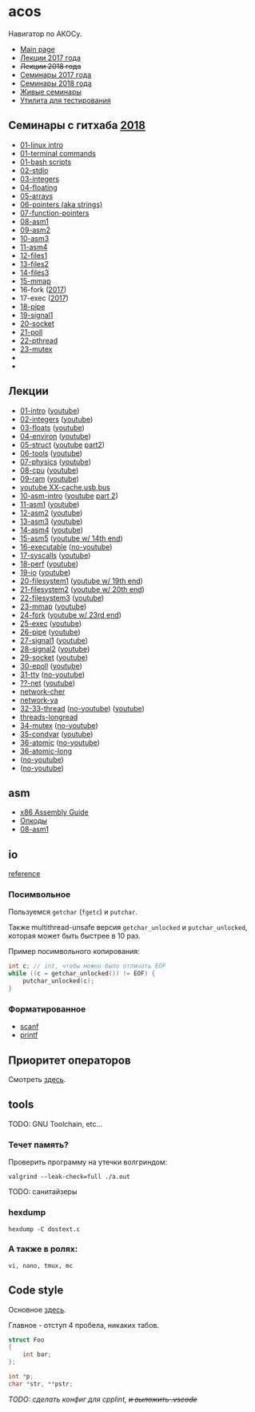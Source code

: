 # acos

Навигатор по АКОСу.

- [Main page](https://caos.ejudge.ru/)
- [Лекции 2017 года](https://github.com/hseos/hseos-course/tree/master/2017/00-lectures)
- ~~Лекции 2018 года~~
- [Семинары 2017 года](https://github.com/hseos/hseos-course/tree/master/2017)
- [Семинары 2018 года](https://github.com/hseos/hseos-course/tree/master/2018)
- [Живые семинары](https://github.com/petuhovskiy/acos/tree/master/sem#Живые-семинары)
- [Утилита для тестирования](https://github.com/petuhovskiy/acos/tree/master/tool#acos-tool)

## Семинары с гитхаба [2018](https://github.com/hseos/hseos-course/tree/master/2018)

- [01-linux intro](https://github.com/hseos/hseos-course/blob/master/2018/01-intro/01-intro.md)
- [01-terminal commands](https://github.com/hseos/hseos-course/blob/master/2018/01-intro/02-cmdline-part1.md)
- [01-bash scripts](https://github.com/hseos/hseos-course/blob/master/2018/01-intro/03-cmdline-part2.md)
- [02-stdio](https://github.com/hseos/hseos-course/tree/master/2018/02-stdio)
- [03-integers](https://github.com/hseos/hseos-course/tree/master/2018/03-integers)
- [04-floating](https://github.com/hseos/hseos-course/tree/master/2018/04-floating-point)
- [05-arrays](https://github.com/hseos/hseos-course/tree/master/2018/05-arrays)
- [06-pointers (aka strings)](https://github.com/hseos/hseos-course/tree/master/2018/06-pointers)
- [07-function-pointers](https://github.com/hseos/hseos-course/tree/master/2018/07-function-pointers)
- [08-asm1](https://github.com/hseos/hseos-course/tree/master/2018/08-asm1)
- [09-asm2](https://github.com/hseos/hseos-course/tree/master/2018/09-asm2)
- [10-asm3](https://github.com/hseos/hseos-course/tree/master/2018/10-asm3)
- [11-asm4](https://github.com/hseos/hseos-course/tree/master/2018/11-asm4)
- [12-files1](https://github.com/hseos/hseos-course/tree/master/2018/12-files1)
- [13-files2](https://github.com/hseos/hseos-course/tree/master/2018/13-files2)
- [14-files3](https://github.com/hseos/hseos-course/tree/master/2018/14-files3)
- [15-mmap](https://github.com/hseos/hseos-course/tree/master/2018/15-mmap)
- 16-fork ([2017](https://github.com/hseos/hseos-course/tree/master/2017/16-fork))
- 17-exec ([2017](https://github.com/hseos/hseos-course/tree/master/2017/18-pipe))
- [18-pipe](https://github.com/hseos/hseos-course/tree/master/2018/18-pipe)
- [19-signal1](https://github.com/hseos/hseos-course/tree/master/2018/19-signal1)
- [20-socket](https://github.com/hseos/hseos-course/tree/master/2018/20-socket)
- [21-poll](https://github.com/hseos/hseos-course/tree/master/2018/21-poll  )
- [22-pthread](https://github.com/hseos/hseos-course/tree/master/2018/22-pthread)
- [23-mutex](https://github.com/hseos/hseos-course/tree/master/2018/23-mutex)
- [](https://github.com/hseos/hseos-course/tree/master/2018/)
- [](https://github.com/hseos/hseos-course/tree/master/2018/)

## Лекции

- [01-intro](https://github.com/hseos/hseos-course/blob/master/2017/00-lectures/01-intro/01-intro.pdf) ([youtube](https://www.youtube.com/watch?v=dtbu_tEPHsA&index=1&list=PLK4MMyYsjOvo45S1UtYjNJ0kRkvDCDY9j))
- [02-integers](https://github.com/hseos/hseos-course/blob/master/2017/00-lectures/02-integers/02-integers.pdf) ([youtube](https://www.youtube.com/watch?v=gJyvTG68KtA&index=2&list=PLK4MMyYsjOvo45S1UtYjNJ0kRkvDCDY9j))
- [03-floats](https://github.com/hseos/hseos-course/blob/master/2017/00-lectures/03-floats/03-floats.pdf) ([youtube](https://www.youtube.com/watch?v=EbwV_EqnTGc&list=PLK4MMyYsjOvo45S1UtYjNJ0kRkvDCDY9j&index=4))
- [04-environ](https://github.com/hseos/hseos-course/blob/master/2017/00-lectures/04-environ/04-environ.pdf) ([youtube](https://www.youtube.com/watch?v=UsUaYj7Hr8Y&index=3&list=PLK4MMyYsjOvo45S1UtYjNJ0kRkvDCDY9j))
- [05-struct](https://github.com/hseos/hseos-course/blob/master/2017/00-lectures/05-struct/05-struct.pdf) ([youtube](https://www.youtube.com/watch?v=TC7mFYSslDQ&index=5&list=PLK4MMyYsjOvo45S1UtYjNJ0kRkvDCDY9j) [part2](https://www.youtube.com/watch?v=6pV8-b36zXI&index=6&list=PLK4MMyYsjOvo45S1UtYjNJ0kRkvDCDY9j))
- [06-tools](https://github.com/hseos/hseos-course/blob/master/2017/00-lectures/06-tools/06-tools.pdf) ([youtube](https://www.youtube.com/watch?v=MNlnpOfehuQ&list=PLK4MMyYsjOvo45S1UtYjNJ0kRkvDCDY9j&index=7))
- [07-physics](https://github.com/hseos/hseos-course/blob/master/2017/00-lectures/07-physics/07-physics.pdf) ([youtube](https://www.youtube.com/watch?v=Yr1rUqxtCcQ))
- [08-cpu](https://github.com/hseos/hseos-course/blob/master/2017/00-lectures/08-cpu/08-cpu.pdf) ([youtube](https://www.youtube.com/watch?v=qy0Xjy8YVNM&index=8&list=PLK4MMyYsjOvo45S1UtYjNJ0kRkvDCDY9j))
- [09-ram](https://github.com/hseos/hseos-course/blob/master/2017/00-lectures/09-ram/09-ram.pdf) ([youtube](https://www.youtube.com/watch?v=XnfXQQKqxek&index=9&list=PLK4MMyYsjOvo45S1UtYjNJ0kRkvDCDY9j))
- [youtube XX-cache,usb,bus](https://www.youtube.com/watch?v=pGQ8mFoxpuQ&index=10&list=PLK4MMyYsjOvo45S1UtYjNJ0kRkvDCDY9j)
- [10-asm-intro](https://github.com/hseos/hseos-course/blob/master/2017/00-lectures/10-asm-intro/10-asm-intro.pdf) ([youtube](https://www.youtube.com/watch?v=QcuWR7xjp6o&list=PLK4MMyYsjOvo45S1UtYjNJ0kRkvDCDY9j&index=11) [part 2](https://www.youtube.com/watch?v=lZiCoMUkMwc&list=PLK4MMyYsjOvo45S1UtYjNJ0kRkvDCDY9j&index=12))
- [11-asm1](https://github.com/hseos/hseos-course/blob/master/2017/00-lectures/11-asm1/11-asm1.pdf) ([youtube](https://www.youtube.com/watch?v=DLKgeOuR-FA&list=PLK4MMyYsjOvo45S1UtYjNJ0kRkvDCDY9j&index=13))
- [12-asm2](https://github.com/hseos/hseos-course/blob/master/2017/00-lectures/12-asm2/12-asm2.pdf) ([youtube](https://www.youtube.com/watch?v=tDhtxot-Z4o))
- [13-asm3](https://github.com/hseos/hseos-course/blob/master/2017/00-lectures/13-asm3/13-asm3.pdf) ([youtube](https://www.youtube.com/watch?v=ggjFUwOYaAA))
- [14-asm4](https://github.com/hseos/hseos-course/blob/master/2017/00-lectures/14-asm4/14-asm4.pdf) ([youtube](https://www.youtube.com/watch?v=FpDgQnBGVkU))
- [15-asm5](https://github.com/hseos/hseos-course/blob/master/2017/00-lectures/15-asm5/15-asm5.pdf) ([youtube w/ 14th end](https://www.youtube.com/watch?v=Ypxd9GfWUrY))
- [16-executable](https://github.com/hseos/hseos-course/blob/master/2017/00-lectures/16-executable/16-executable.pdf) ([no-youtube]())
- [17-syscalls](https://github.com/hseos/hseos-course/blob/master/2017/00-lectures/17-syscalls/17-syscalls.pdf) ([youtube](https://www.youtube.com/watch?v=SepyeQqq6uo))
- [18-perf](https://github.com/hseos/hseos-course/blob/master/2017/00-lectures/18-perf/18-perf.pdf) ([youtube](https://www.youtube.com/watch?v=PElq7GZ_YSg))
- [19-io](https://github.com/hseos/hseos-course/blob/master/2017/00-lectures/19-io/19-io.pdf) ([youtube](https://www.youtube.com/watch?v=G9Yh2BJ0Reg))
- [20-filesystem1](https://github.com/hseos/hseos-course/blob/master/2017/00-lectures/20-filesystem1/20-filesystem1.pdf) ([youtube w/ 19th end](https://www.youtube.com/watch?v=Fyn9SVJmov0))
- [21-filesystem2](https://github.com/hseos/hseos-course/blob/master/2017/00-lectures/21-filesystem2/21-filesystem2.pdf) ([youtube w/ 20th end](https://www.youtube.com/watch?v=j5jflWDC5KE))
- [22-filesystem3](https://github.com/hseos/hseos-course/blob/master/2017/00-lectures/22-filesystem3/22-filesystem3.pdf) ([youtube](https://www.youtube.com/watch?v=yKNF474oyiA))
- [23-mmap](https://github.com/hseos/hseos-course/blob/master/2017/00-lectures/23-mmap/23-mmap.pdf) ([youtube](https://www.youtube.com/watch?v=lOsxe4h-2GE))
- [24-fork](https://github.com/hseos/hseos-course/blob/master/2017/00-lectures/24-fork/24-fork.pdf) ([youtube w/ 23rd end](https://www.youtube.com/watch?v=kRgpZFCnbtQ))
- [25-exec](https://github.com/hseos/hseos-course/blob/master/2017/00-lectures/25-exec/25-exec.pdf) ([youtube](https://www.youtube.com/watch?v=yQXwoQxqVqs))
- [26-pipe](https://github.com/hseos/hseos-course/blob/master/2017/00-lectures/26-pipe/26-pipe.pdf) ([youtube](https://www.youtube.com/watch?v=PdErI5KKg6s))
- [27-signal1](https://github.com/hseos/hseos-course/blob/master/2017/00-lectures/27-signal1/27-signal1.pdf) ([youtube](https://www.youtube.com/watch?v=riHl32TiKaI))
- [28-signal2](https://github.com/hseos/hseos-course/blob/master/2017/00-lectures/28-signal2/28-signal2.pdf) ([youtube](https://www.youtube.com/watch?v=NXQkbsDtjoI))
- [29-socket](https://github.com/hseos/hseos-course/blob/master/2017/00-lectures/29-socket/29-socket.pdf) ([youtube](https://www.youtube.com/watch?v=bkG7dB7ETiI))
- [30-epoll](https://github.com/hseos/hseos-course/blob/master/2017/00-lectures/30-epoll/30-epoll.pdf) ([youtube](https://www.youtube.com/watch?v=nRAQfmX40uA))
- [31-tty](https://github.com/hseos/hseos-course/tree/master/2017/00-lectures/31-tty) ([no-youtube]())
- [??-net]() ([youtube](https://www.youtube.com/watch?v=7e_x_xT3IcE))
- [network-cher](https://github.com/hseos/hseos-course/blob/master/2017/00-lectures/32-33-thread/network-cher.pdf)
- [network-ya](https://github.com/hseos/hseos-course/blob/master/2017/00-lectures/32-33-thread/network-ya.pdf)
- [32-33-thread](https://github.com/hseos/hseos-course/blob/master/2017/00-lectures/32-33-thread/32-33-thread.pdf) ([no-youtube]()) ([youtube](https://www.youtube.com/watch?v=Alz-ANmWpsA))
- [threads-longread](https://github.com/hseos/hseos-course/blob/master/2017/00-lectures/32-33-thread/threads-longread.pdf)
- [34-mutex](https://github.com/hseos/hseos-course/blob/master/2017/00-lectures/34-mutex/34-mutex.pdf) ([no-youtube]())
- [35-condvar](https://github.com/hseos/hseos-course/blob/master/2017/00-lectures/35-condvar/35-condvar.pdf) ([youtube](https://www.youtube.com/watch?v=l4qK6_-R7N8))
- [36-atomic](https://github.com/hseos/hseos-course/blob/master/2017/00-lectures/36-atomic/36-atomic.pdf) ([no-youtube]())
- [36-atomic-long](https://github.com/hseos/hseos-course/blob/master/2017/00-lectures/36-atomic/36-atomic-long.pdf)
- []() ([no-youtube]())
- []() ([no-youtube]())

## asm

- [x86 Assembly Guide](http://flint.cs.yale.edu/cs421/papers/x86-asm/asm.html)
- [Опкоды](http://ref.x86asm.net/)
- [08-asm1](https://github.com/hseos/hseos-course/tree/master/2018/08-asm1)

## io

[reference](https://en.cppreference.com/w/c/io)

### Посимвольное

Пользуемся `getchar` (`fgetc`) и `putchar`.

Также multithread-unsafe версия `getchar_unlocked` и `putchar_unlocked`, которая может быть быстрее в 10 раз.

Пример посимвольного копирования:

```c
int c; // int, чтобы можно было отличать EOF
while ((c = getchar_unlocked()) != EOF) {
    putchar_unlocked(c);
}
```

### Форматированное

- [scanf](https://en.cppreference.com/w/c/io/fscanf)
- [printf](https://en.cppreference.com/w/c/io/fprintf)

## Приоритет операторов

Смотреть [здесь](https://en.cppreference.com/w/c/language/operator_precedence).

## tools

TODO: GNU Toolchain, etc...

### Течет память?

Проверить программу на утечки волгриндом:

`valgrind --leak-check=full ./a.out`

TODO: санитайзеры

### hexdump

`hexdump -C dostext.c`

### А также в ролях:

`vi, nano, tmux, mc`

## Code style

Основное [здесь](https://caos.ejudge.ru/style.html).

Главное - отступ 4 пробела, никаких табов.

```C
struct Foo
{
    int bar;
};

int *p;
char *str, **pstr;
```

_TODO: сделать конфиг для cpplint, ~~и выложить .vscode~~_